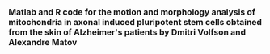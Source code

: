 ### Matlab and R code for the motion and morphology analysis of mitochondria in axonal induced pluripotent stem cells obtained from the skin of Alzheimer's patients by Dmitri Volfson and Alexandre Matov
